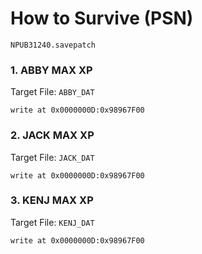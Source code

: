 #  How to Survive (PSN) 

`NPUB31240.savepatch`

### 1. ABBY MAX XP

Target File: `ABBY_DAT`

```
write at 0x0000000D:0x98967F00
```

### 2. JACK MAX XP

Target File: `JACK_DAT`

```
write at 0x0000000D:0x98967F00
```

### 3. KENJ MAX XP

Target File: `KENJ_DAT`

```
write at 0x0000000D:0x98967F00
```

